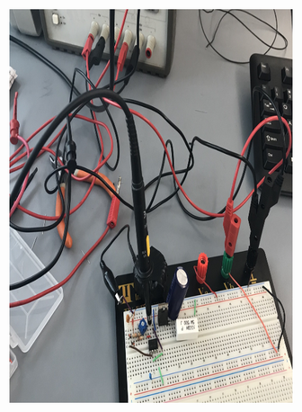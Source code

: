 




<img height="700" src="https://github.com/MahdiulChowdhury/Power_Electronics/blob/master/images/IMG_4889.jpg" />
